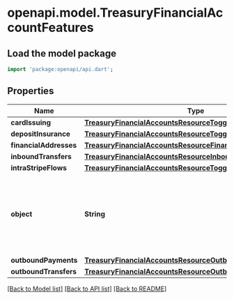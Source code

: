 # openapi.model.TreasuryFinancialAccountFeatures

## Load the model package
```dart
import 'package:openapi/api.dart';
```

## Properties
Name | Type | Description | Notes
------------ | ------------- | ------------- | -------------
**cardIssuing** | [**TreasuryFinancialAccountsResourceToggleSettings**](TreasuryFinancialAccountsResourceToggleSettings.md) |  | [optional] 
**depositInsurance** | [**TreasuryFinancialAccountsResourceToggleSettings**](TreasuryFinancialAccountsResourceToggleSettings.md) |  | [optional] 
**financialAddresses** | [**TreasuryFinancialAccountsResourceFinancialAddressesFeatures**](TreasuryFinancialAccountsResourceFinancialAddressesFeatures.md) |  | [optional] 
**inboundTransfers** | [**TreasuryFinancialAccountsResourceInboundTransfers**](TreasuryFinancialAccountsResourceInboundTransfers.md) |  | [optional] 
**intraStripeFlows** | [**TreasuryFinancialAccountsResourceToggleSettings**](TreasuryFinancialAccountsResourceToggleSettings.md) |  | [optional] 
**object** | **String** | String representing the object's type. Objects of the same type share the same value. | 
**outboundPayments** | [**TreasuryFinancialAccountsResourceOutboundPayments**](TreasuryFinancialAccountsResourceOutboundPayments.md) |  | [optional] 
**outboundTransfers** | [**TreasuryFinancialAccountsResourceOutboundTransfers**](TreasuryFinancialAccountsResourceOutboundTransfers.md) |  | [optional] 

[[Back to Model list]](../README.md#documentation-for-models) [[Back to API list]](../README.md#documentation-for-api-endpoints) [[Back to README]](../README.md)


